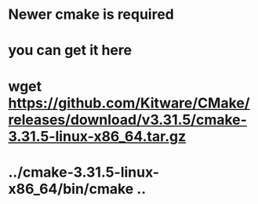 # Newer cmake is required

# you can get it here
# wget https://github.com/Kitware/CMake/releases/download/v3.31.5/cmake-3.31.5-linux-x86_64.tar.gz


# ../cmake-3.31.5-linux-x86_64/bin/cmake ..


